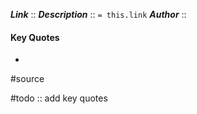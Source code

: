 ***Link***      :: 
***Description***      :: `= this.link`
***Author*** :: 

#### Key Quotes
* 

#source

#todo :: add key quotes